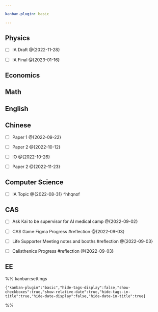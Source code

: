 ```yaml
---

kanban-plugin: basic

---
```


## Physics

- [ ] IA Draft @{2022-11-28}
- [ ] IA Final @{2023-01-16}


## Economics



## Math



## English



## Chinese

- [ ] Paper 1 @{2022-09-22}
- [ ] Paper 2 @{2022-10-12}
- [ ] IO @{2022-10-26}
- [ ] Paper 2 @{2022-11-23}


## Computer Science

- [ ] IA Topic @{2022-08-31} ^hhqnof


## CAS

- [ ] Ask Kai to be supervisor for AI medical camp @{2022-09-02}
- [ ] CAS Game Figma Progress #reflection @{2022-09-03}
- [ ] Life Supporter Meeting notes and booths #reflection @{2022-09-03}
- [ ] Calisthenics Progress #reflection @{2022-09-03}


## EE





%% kanban:settings
```
{"kanban-plugin":"basic","hide-tags-display":false,"show-checkboxes":true,"show-relative-date":true,"hide-tags-in-title":true,"hide-date-display":false,"hide-date-in-title":true}
```
%%